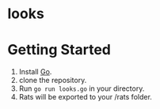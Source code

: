 # looks

# Getting Started
1. Install [Go](https://golang.org/doc/install).
2. clone the repository.
3. Run `go run looks.go` in your directory.
4. Rats will be exported to your /rats folder.
